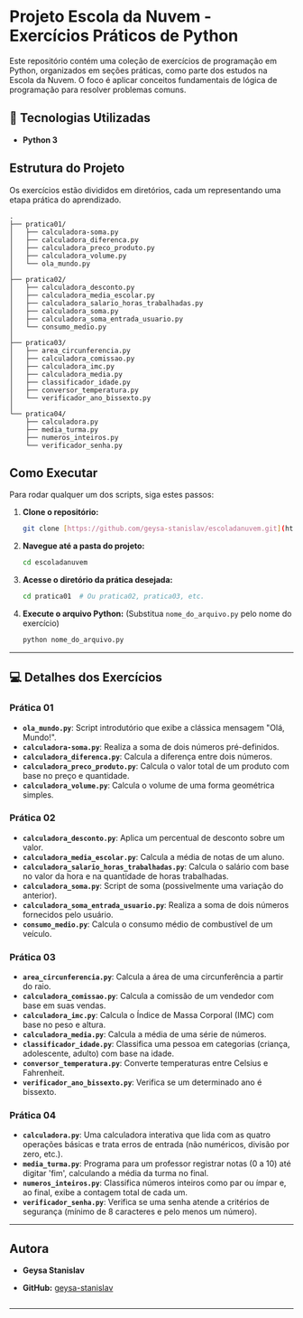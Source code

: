 # Projeto Escola da Nuvem - Exercícios Práticos de Python

Este repositório contém uma coleção de exercícios de programação em Python, organizados em seções práticas, como parte dos estudos na Escola da Nuvem. O foco é aplicar conceitos fundamentais de lógica de programação para resolver problemas comuns.

## 🚀 Tecnologias Utilizadas

* **Python 3**

## Estrutura do Projeto

Os exercícios estão divididos em diretórios, cada um representando uma etapa prática do aprendizado.

```
.
├── pratica01/
│   ├── calculadora-soma.py
│   ├── calculadora_diferenca.py
│   ├── calculadora_preco_produto.py
│   ├── calculadora_volume.py
│   └── ola_mundo.py
│
├── pratica02/
│   ├── calculadora_desconto.py
│   ├── calculadora_media_escolar.py
│   ├── calculadora_salario_horas_trabalhadas.py
│   ├── calculadora_soma.py
│   ├── calculadora_soma_entrada_usuario.py
│   └── consumo_medio.py
│
├── pratica03/
│   ├── area_circunferencia.py
│   ├── calculadora_comissao.py
│   ├── calculadora_imc.py
│   ├── calculadora_media.py
│   ├── classificador_idade.py
│   ├── conversor_temperatura.py
│   └── verificador_ano_bissexto.py
│
└── pratica04/
    ├── calculadora.py
    ├── media_turma.py
    ├── numeros_inteiros.py
    └── verificador_senha.py
```

## Como Executar

Para rodar qualquer um dos scripts, siga estes passos:

1.  **Clone o repositório:**
    ```bash
    git clone [https://github.com/geysa-stanislav/escoladanuvem.git](https://github.com/geysa-stanislav/escoladanuvem.git)
    ```

2.  **Navegue até a pasta do projeto:**
    ```bash
    cd escoladanuvem
    ```

3.  **Acesse o diretório da prática desejada:**
    ```bash
    cd pratica01  # Ou pratica02, pratica03, etc.
    ```

4.  **Execute o arquivo Python:**
    (Substitua `nome_do_arquivo.py` pelo nome do exercício)
    ```bash
    python nome_do_arquivo.py
    ```

---

## 💻 Detalhes dos Exercícios

### Prática 01

* **`ola_mundo.py`**: Script introdutório que exibe a clássica mensagem "Olá, Mundo!".
* **`calculadora-soma.py`**: Realiza a soma de dois números pré-definidos.
* **`calculadora_diferenca.py`**: Calcula a diferença entre dois números.
* **`calculadora_preco_produto.py`**: Calcula o valor total de um produto com base no preço e quantidade.
* **`calculadora_volume.py`**: Calcula o volume de uma forma geométrica simples.

### Prática 02

* **`calculadora_desconto.py`**: Aplica um percentual de desconto sobre um valor.
* **`calculadora_media_escolar.py`**: Calcula a média de notas de um aluno.
* **`calculadora_salario_horas_trabalhadas.py`**: Calcula o salário com base no valor da hora e na quantidade de horas trabalhadas.
* **`calculadora_soma.py`**: Script de soma (possivelmente uma variação do anterior).
* **`calculadora_soma_entrada_usuario.py`**: Realiza a soma de dois números fornecidos pelo usuário.
* **`consumo_medio.py`**: Calcula o consumo médio de combustível de um veículo.

### Prática 03

* **`area_circunferencia.py`**: Calcula a área de uma circunferência a partir do raio.
* **`calculadora_comissao.py`**: Calcula a comissão de um vendedor com base em suas vendas.
* **`calculadora_imc.py`**: Calcula o Índice de Massa Corporal (IMC) com base no peso e altura.
* **`calculadora_media.py`**: Calcula a média de uma série de números.
* **`classificador_idade.py`**: Classifica uma pessoa em categorias (criança, adolescente, adulto) com base na idade.
* **`conversor_temperatura.py`**: Converte temperaturas entre Celsius e Fahrenheit.
* **`verificador_ano_bissexto.py`**: Verifica se um determinado ano é bissexto.

### Prática 04

* **`calculadora.py`**: Uma calculadora interativa que lida com as quatro operações básicas e trata erros de entrada (não numéricos, divisão por zero, etc.).
* **`media_turma.py`**: Programa para um professor registrar notas (0 a 10) até digitar 'fim', calculando a média da turma no final.
* **`numeros_inteiros.py`**: Classifica números inteiros como par ou ímpar e, ao final, exibe a contagem total de cada um.
* **`verificador_senha.py`**: Verifica se uma senha atende a critérios de segurança (mínimo de 8 caracteres e pelo menos um número).

---

## Autora

* **Geysa Stanislav**
* **GitHub:** [geysa-stanislav](https://github.com/geysa-stanislav)





    ```

---
